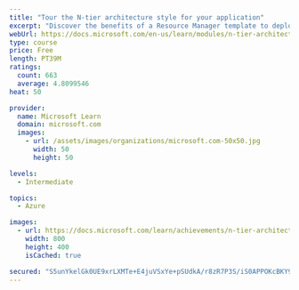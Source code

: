```yaml
---
title: "Tour the N-tier architecture style for your application"
excerpt: "Discover the benefits of a Resource Manager template to deploy an application in an N-tier architecture and review best practices for deployments of this style."
webUrl: https://docs.microsoft.com/en-us/learn/modules/n-tier-architecture/
type: course
price: Free
length: PT39M
ratings:
  count: 663
  average: 4.8099546
heat: 50

provider:
  name: Microsoft Learn
  domain: microsoft.com
  images:
    - url: /assets/images/organizations/microsoft.com-50x50.jpg
      width: 50
      height: 50

levels:
  - Intermediate

topics:
  - Azure

images:
  - url: https://docs.microsoft.com/learn/achievements/n-tier-architecture-social.png
    width: 800
    height: 400
    isCached: true

secured: "S5unYkelGk0UE9xrLXMTe+E4juVSxYe+pSUdkA/r8zR7P3S/iS0APPOKcBKY9s2bbUP8hvFlWNExUhXIjxYoDRyuVecOkXLDp6Io5zTmJIw/E0SCt6KKu8MjynRHNb59Fc1OOZuvpKNrCyR1ERKks1V5AAq9rMOVDcv2A2uUSE//GxEbLYBcjYXrJP75EPAxuzbxRH5KDERo169mAWFGCsf6HX/FaAwZviTjKijltDl4usqKdspEwSQVJ5nwHmWvQdS+xlnonQA6z/oum8aVllUAj7NLOulg6R5DYbtj+9SSYFMQo1VSIn7ZlBd7yY+fayKP3MceuPIXxCXTquFNaXEWz8R9W6AR461b37IKQoQAzci15cmeuUsNQgmlGVQidzVe/FJu6qw1oLqofv2OcnyZvqnU90fjHsqRcJcrdmM=;2IgUCB8/pHg84+q8Q7ORYg=="
---
```


